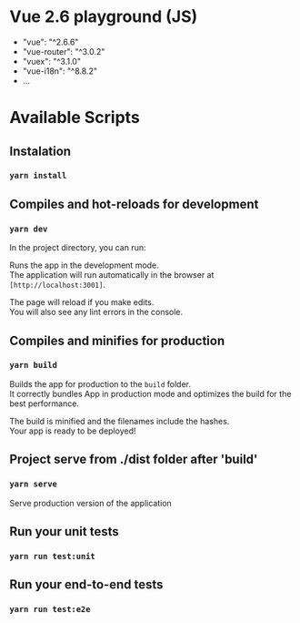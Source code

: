 # Vue 2.6 playground (JS)

+ "vue": "^2.6.6"
+ "vue-router": "^3.0.2"
+ "vuex": "^3.1.0"
+ "vue-i18n": "^8.8.2"
+ ...

# Available Scripts
## Instalation
### `yarn install`

## Compiles and hot-reloads for development
### `yarn dev`
In the project directory, you can run:

Runs the app in the development mode.<br>
The application will run automatically in the browser at `[http://localhost:3001]`.

The page will reload if you make edits.<br>
You will also see any lint errors in the console.

## Compiles and minifies for production
### `yarn build`
Builds the app for production to the `build` folder.<br>
It correctly bundles App in production mode and optimizes the build for the best performance.

The build is minified and the filenames include the hashes.<br>
Your app is ready to be deployed!

## Project serve from ./dist folder after 'build'
### `yarn serve`
Serve production version of the application

## Run your unit tests
### `yarn run test:unit`

## Run your end-to-end tests
### `yarn run test:e2e`
